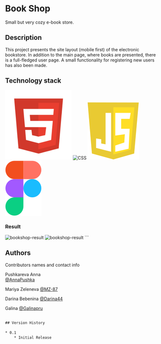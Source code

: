 # Book Shop

Small but very cozy e-book store.

## Description

This project presents the site layout (mobile first) of the electronic bookstore.
In addition to the main page, where books are presented, there is a full-fledged user page.
A small functionality for registering new users has also been made.

## Technology stack

<img src="assets\images\HTML.svg" alt="HTML"/>
<img src="assets\images\assets\images\CSS.svg" alt="CSS"/>
<img src="assets\images\JS.svg" alt="JS"/>
<img src="assets\images\Figma.svg" alt="Figma"/>

### Result

<img src="assets\images\bookshop-result1.gif" alt="bookshop-result"/>
<img src="assets\images\bookshop-result2.gif" alt="bookshop-result"/>
```

## Authors

Contributors names and contact info

Pushkareva Anna  
[@AnnaPushka](https://github.com/annapushka)

Mariya Zeleneva 
[@MZ-87](https://github.com/MZ-87)

Darina Bebenina
[@Darina44](https://github.com/Darina44)

Galina
[@Galinapru](https://github.com/Galinapru)

```

## Version History

* 0.1
    * Initial Release
